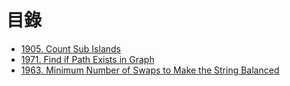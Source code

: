 # 目錄

- [1905. Count Sub Islands](./1905.%20Count%20Sub%20Islands.md)
- [1971. Find if Path Exists in Graph](./1971.%20Find%20if%20Path%20Exists%20in%20Graph.md)
- [1963. Minimum Number of Swaps to Make the String Balanced](./1963.%20Minimum%20Number%20of%20Swaps%20to%20Make%20the%20String%20Balanced.md)
